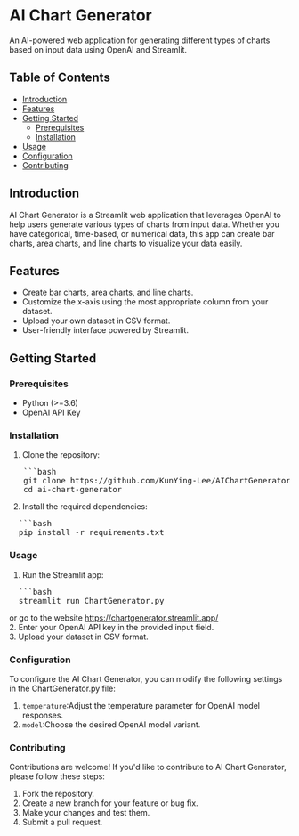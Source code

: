 # AI Chart Generator

An AI-powered web application for generating different types of charts based on input data using OpenAI and Streamlit.


## Table of Contents

- [Introduction](#introduction)
- [Features](#features)
- [Getting Started](#getting-started)
  - [Prerequisites](#prerequisites)
  - [Installation](#installation)
- [Usage](#usage)
- [Configuration](#configuration)
- [Contributing](#contributing)

## Introduction

AI Chart Generator is a Streamlit web application that leverages OpenAI to help users generate various types of charts from input data. Whether you have categorical, time-based, or numerical data, this app can create bar charts, area charts, and line charts to visualize your data easily.

## Features

- Create bar charts, area charts, and line charts.
- Customize the x-axis using the most appropriate column from your dataset.
- Upload your own dataset in CSV format.
- User-friendly interface powered by Streamlit.

## Getting Started

### Prerequisites

- Python (>=3.6)
- OpenAI API Key

### Installation

1. Clone the repository:
<pre>
   ```bash
   git clone https://github.com/KunYing-Lee/AIChartGenerator.git
   cd ai-chart-generator
</pre>
2. Install the required dependencies:
<pre>
  ```bash
  pip install -r requirements.txt
</pre>

### Usage
1. Run the Streamlit app:
<pre>
  ```bash
  streamlit run ChartGenerator.py
</pre>
or go to the website https://chartgenerator.streamlit.app/  
2. Enter your OpenAI API key in the provided input field.  
3. Upload your dataset in CSV format.

### Configuration
To configure the AI Chart Generator, you can modify the following settings in the ChartGenerator.py file:
1. `temperature`:Adjust the temperature parameter for OpenAI model responses.
2. `model`:Choose the desired OpenAI model variant.

### Contributing
Contributions are welcome! If you'd like to contribute to AI Chart Generator, please follow these steps:
1. Fork the repository.
2. Create a new branch for your feature or bug fix.
3. Make your changes and test them.
4. Submit a pull request.
